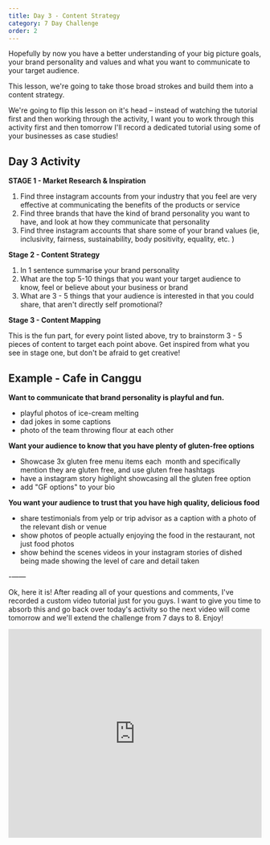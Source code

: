 ```yaml
---
title: Day 3 - Content Strategy
category: 7 Day Challenge
order: 2
---
```


Hopefully by now you have a better understanding of your big picture goals, your brand personality and values and what you want to communicate to your target audience.&nbsp;

This lesson, we're going to take those broad strokes and build them into a content strategy.&nbsp;

We're going to flip this lesson on it's head – instead of watching the tutorial first and then working through the activity, I want you to work through this activity first and then tomorrow I'll record a dedicated tutorial using some of your businesses as case studies\!&nbsp;

## Day 3 Activity&nbsp;

**STAGE 1 - Market Research & Inspiration**

1. Find three instagram accounts from your industry that you feel are very effective at communicating the benefits of the products or service&nbsp;
2. Find three brands that have the kind of brand personality you want to have, and look at how they communicate that personality&nbsp;
3. Find three instagram accounts that share some of your brand values (ie, inclusivity, fairness, sustainability, body positivity, equality, etc. ) &nbsp;

**Stage 2 - Content Strategy**

1. In 1 sentence summarise your brand personality&nbsp;
2. What are the top 5-10 things that you want your target audience to know, feel or believe about your business or brand
3. What are 3 - 5 things that your audience is interested in that you could share, that aren't directly self promotional?

**Stage 3 - Content Mapping&nbsp;**

This is the fun part, for every point listed above, try to brainstorm 3 - 5 pieces of content to target each point above. Get inspired from what you see in stage one, but don't be afraid to get creative\!&nbsp;

## Example - Cafe in Canggu&nbsp;

**Want to communicate that brand personality is playful and fun.&nbsp;**

* playful photos of ice-cream melting
* dad jokes in some captions
* photo of the team throwing flour at each other&nbsp;

**Want your audience to know that you have plenty of gluten-free options&nbsp;**

* Showcase 3x gluten free menu items each &nbsp;month and specifically mention they are gluten free, and use gluten free hashtags&nbsp;
* have a instagram story highlight showcasing all the gluten free option
* add "GF options" to your bio&nbsp;

**You want your audience to trust that you have high quality, delicious food&nbsp;**

* share testimonials from yelp or trip advisor as a caption with a photo of the relevant dish or venue
* show photos of people actually enjoying the food in the restaurant, not just food photos&nbsp;
* show behind the scenes videos in your instagram stories of dished being made showing the level of care and detail taken&nbsp;

\-——

Ok, here it is\! After reading all of your questions and comments, I've recorded a custom video tutorial just for you guys. I want to give you time to absorb this and go back over today's activity so the next video will come tomorrow and we'll extend the challenge from 7 days to 8. Enjoy\!&nbsp;

<div class="cms-embed" data-cms-embed="PGlmcmFtZSB3aWR0aD0iMTAwJSIgaGVpZ2h0PSI0MTUiIHNyYz0iaHR0cHM6Ly93d3cueW91dHViZS5jb20vZW1iZWQvNVpHMWp0TWxjQTQiIGZyYW1lYm9yZGVyPSIwIiBhbGxvdz0iYWNjZWxlcm9tZXRlcjsgYXV0b3BsYXk7IGVuY3J5cHRlZC1tZWRpYTsgZ3lyb3Njb3BlOyBwaWN0dXJlLWluLXBpY3R1cmUiIGFsbG93ZnVsbHNjcmVlbj48L2lmcmFtZT4="><iframe width="100%" height="415" src="https://www.youtube.com/embed/5ZG1jtMlcA4" frameborder="0" allow="accelerometer; autoplay; encrypted-media; gyroscope; picture-in-picture" allowfullscreen=""></iframe></div>

&nbsp;

&nbsp;

&nbsp;